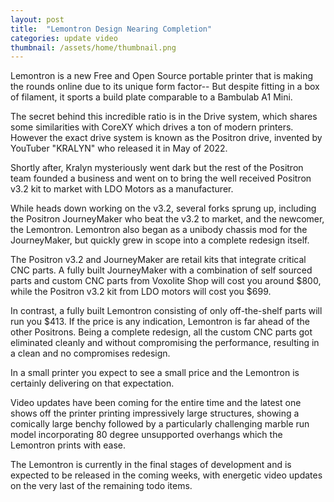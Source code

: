```yaml
---
layout: post
title:  "Lemontron Design Nearing Completion"
categories: update video
thumbnail: /assets/home/thumbnail.png
---
```


Lemontron is a new Free and Open Source portable printer that is making the rounds online due to its unique form
factor-- But despite fitting in a box of filament, it sports a build plate comparable to a Bambulab A1 Mini.

The secret behind this incredible ratio is in the Drive system, which shares some similarities with CoreXY which
drives a ton of modern printers. However the exact drive system is known as the Positron drive, invented by YouTuber
"KRALYN" who released it in May of 2022.

Shortly after, Kralyn mysteriously went dark but the rest of the Positron team founded a business and went on to
bring the well received Positron v3.2 kit to market with LDO Motors as a manufacturer.

While heads down working on the v3.2, several forks sprung up, including the Positron JourneyMaker who beat the v3.2
to market, and the newcomer, the Lemontron. Lemontron also began as a unibody chassis mod for the JourneyMaker, but
quickly grew in scope into a complete redesign itself.

The Positron v3.2 and JourneyMaker are retail kits that integrate critical CNC parts. A fully built JourneyMaker
with a combination of self sourced parts and custom CNC parts from Voxolite Shop will cost you around $800, while
the Positron v3.2 kit from LDO motors will cost you $699.

In contrast, a fully built Lemontron consisting of only off-the-shelf parts will run you $413. If the price is any
indication, Lemontron is far ahead of the other Positrons. Being a complete redesign, all the custom CNC parts got
eliminated cleanly and without compromising the performance, resulting in a clean and no compromises redesign.

In a small printer you expect to see a small price and the Lemontron is certainly delivering on that expectation.

Video updates have been coming for the entire time and the latest one shows off the printer printing impressively
large structures, showing a comically large benchy followed by a particularly challenging marble run model
incorporating 80 degree unsupported overhangs which the Lemontron prints with ease.

The Lemontron is currently in the final stages of development and is expected to be released in the coming weeks,
with energetic video updates on the very last of the remaining todo items.